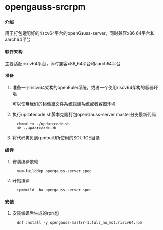 # opengauss-srcrpm

#### 介绍
用于打包适配好的riscv64平台的openGauss-server，同时兼容x86_64平台和aarch64平台

#### 软件架构
主要适配riscv64平台，同时兼容x86_64平台和aarch64平台


#### 准备

1.  准备一个riscv64架构的openEuler系统，或者一个使用riscv64架构的容器环境
    
    可以使用我们的[镜像](https://mirror.iscas.ac.cn/openeuler-sig-riscv/openEuler-RISC-V/preview/openEuler-22.03-V2-riscv64/openeuler-rootfs.tar.gz)跟文件系统搭建系统或者容器环境

2.  执行updatecode.sh脚本克隆打包openGauss-server master分支最新代码

    ```shell
      chmod +x ./updatecode.sh
      sh ./updatecode.sh
    ```

3.  将代码拷贝到rpmbuild所使用的SOURCE目录

#### 编译

1.  安装编译依赖

    ```shell
      yum-builddep opengauss-server.spec
    ```

2.  开始编译
    
    ```shell
      rpmbuild -ba opengauss-server.spec
    ```


#### 安装

1.  安装编译后生成的rpm包

    ```shell
      dnf install -y opengauss-master-1.full_no_mot.riscv64.rpm
    ```

